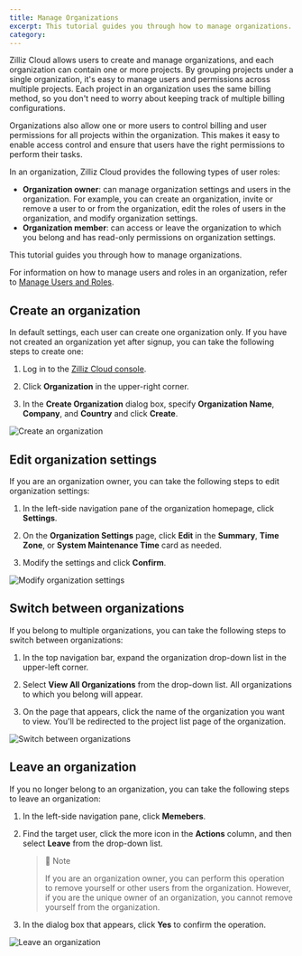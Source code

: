 ```yaml
---
title: Manage Organizations
excerpt: This tutorial guides you through how to manage organizations.
category: 
---
```


Zilliz Cloud allows users to create and manage organizations, and each organization can contain one or more projects. By grouping projects under a single organization, it's easy to manage users and permissions across multiple projects. Each project in an organization uses the same billing method, so you don't need to worry about keeping track of multiple billing configurations.

Organizations also allow one or more users to control billing and user permissions for all projects within the organization. This makes it easy to enable access control and ensure that users have the right permissions to perform their tasks.

In an organization, Zilliz Cloud provides the following types of user roles:

- **Organization owner**: can manage organization settings and users in the organization. For example, you can create an organization, invite or remove a user to or from the organization, edit the roles of users in the organization, and modify organization settings.
- **Organization member**: can access or leave the organization to which you belong and has read-only permissions on organization settings.

This tutorial guides you through how to manage organizations.

For information on how to manage users and roles in an organization, refer to [Manage Users and Roles]().

## Create an organization

In default settings, each user can create one organization only. If you have not created an organization yet after signup, you can take the following steps to create one:

1. Log in to the [Zilliz Cloud console](https://cloud.zilliz.com/login).

2. Click **Organization** in the upper-right corner.

3. In the **Create Organization** dialog box, specify **Organization Name**, **Company**, and **Country** and click **Create**.

![Create an organization]()

## Edit organization settings

If you are an organization owner, you can take the following steps to edit organization settings:

1. In the left-side navigation pane of the organization homepage, click **Settings**.

2. On the **Organization Settings** page, click **Edit** in the **Summary**, **Time Zone**, or **System Maintenance Time** card as needed.

3. Modify the settings and click **Confirm**.

![Modify organization settings]()

## Switch between organizations

If you belong to multiple organizations, you can take the following steps to switch between organizations:

1. In the top navigation bar, expand the organization drop-down list in the upper-left corner.

2. Select **View All Organizations** from the drop-down list. All organizations to which you belong will appear.

3. On the page that appears, click the name of the organization you want to view. You'll be redirected to the project list page of the organization.

![Switch between organizations]()

## Leave an organization

If you no longer belong to an organization, you can take the following steps to leave an organization:

1. In the left-side navigation pane, click **Memebers**.

2. Find the target user, click the more icon in the **Actions** column, and then select **Leave** from the drop-down list.

    > 📘 Note
    >
    > If you are an organization owner, you can perform this operation to remove yourself or other users from the organization. However, if you are the unique owner of an organization, you cannot remove yourself from the organization.

3. In the dialog box that appears, click **Yes** to confirm the operation.

![Leave an organization]()